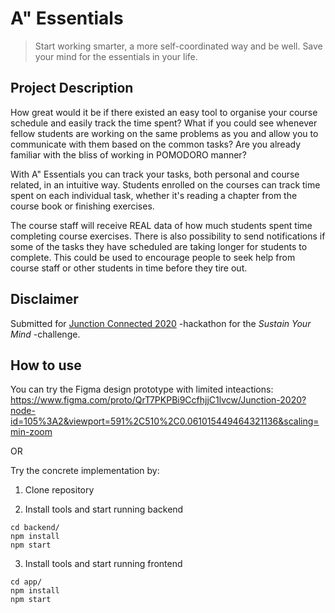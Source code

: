 # A" Essentials

> Start working smarter, a more self-coordinated way and be well. Save your mind for the essentials in your life.

## Project Description

How great would it be if there existed an easy tool to organise your course schedule and easily track the time spent? What if you could see whenever fellow students are working on the same problems as you and allow you to communicate with them based on the common tasks? Are you already familiar with the bliss of working in POMODORO manner? 

With A" Essentials you can track your tasks, both personal and course related, in an intuitive way. Students enrolled on the courses can track time spent on each individual task, whether it's reading a chapter from the course book or finishing exercises.

The course staff will receive REAL data of how much students spent time completing course exercises. There is also possibility to send notifications if some of the tasks they have scheduled are taking longer for students to complete. This could be used to encourage people to seek help from course staff or other students in time before they tire out.

## Disclaimer

Submitted for [Junction Connected 2020](https://connected.hackjunction.com/) -hackathon for the *Sustain Your Mind* -challenge.

## How to use

You can try the Figma design prototype with limited inteactions: https://www.figma.com/proto/QrT7PKPBi9CcfhjjC1lvcw/Junction-2020?node-id=105%3A2&viewport=591%2C510%2C0.061015449464321136&scaling=min-zoom

OR

Try the concrete implementation by:

1. Clone repository

2. Install tools and start running backend
```
cd backend/
npm install
npm start
```

3. Install tools and start running frontend
```
cd app/
npm install
npm start
```
